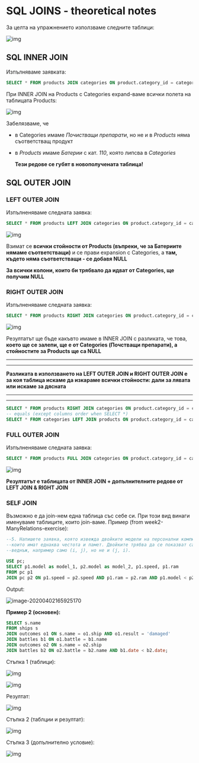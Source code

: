 # SQL JOINS - theoretical notes

За целта на упражнението използваме следните таблици:

![img](https://scontent.fsof9-1.fna.fbcdn.net/v/t1.15752-9/91584280_2808307715926122_1195045680557588480_n.png?_nc_cat=108&_nc_sid=b96e70&_nc_eui2=AeHlKWZXpzQc-NU2iTy0_mcmCzpespuCHah0GP2D7POWrbD6CWollIvAxD9EQFp_1OdJfg_notiIMgZe3N4peEX_OxnouIVgqcXe4UyAanOAqQ&_nc_ohc=TCo-rPUcLNYAX_BIcAL&_nc_ht=scontent.fsof9-1.fna&oh=593bbf2e944741e9ac09efa3088ae835&oe=5EAAA742)

## SQL INNER JOIN

Изпълняваме заявката:

```sql
SELECT * FROM products JOIN categories ON product.category_id = categories.id
```

При INNER JOIN на Products с Categories expand-ваме всички полета на таблицата Products: 

![img](https://scontent.fsof9-1.fna.fbcdn.net/v/t1.15752-9/91693103_1908066536167135_4667450035552649216_n.png?_nc_cat=107&_nc_sid=b96e70&_nc_eui2=AeE8Trdyg0pHB662BM0lKHrP53VKKptddErg9ciWymbdWrxEIWCrnJNtDTFfPN9It2UodSnSPR63MndnqU-nxdiY9CL01UEqJVw85CU0Lhtx4A&_nc_ohc=SnsozaVB2UcAX94iI9M&_nc_ht=scontent.fsof9-1.fna&oh=3e2acd6e097a7ce204e9a8c616a62bbf&oe=5EA8E52A)

Забелязваме, че 

 - в Categories имаме *Почистващи препарати*, но не и в *Products* няма съответстващ продукт

 - в *Products* имаме *Батерии* с кат. *110*, която липсва в *Categories*

   **Тези редове се губят в новополучената таблица!**

## SQL OUTER JOIN

### LEFT OUTER JOIN

Изпълненяваме следната заявка:

```sql
SELECT * FROM products LEFT JOIN categories ON product.category_id = categories.id
```

![img](https://scontent.fsof9-1.fna.fbcdn.net/v/t1.15752-9/91478287_271777703836366_5184341537080737792_n.png?_nc_cat=105&_nc_sid=b96e70&_nc_eui2=AeF5sv7f3EB7iKGVo6--36GqpIEXwGi1pwxjU0_mflBG_MBKsEzrdp8eOeMePAaDoTjzLXEblyxhuxxkm33I2FQXhNDcATB8_LDmaM5tKkzErQ&_nc_ohc=9EvizRDjcMQAX-c8ywX&_nc_ht=scontent.fsof9-1.fna&oh=e176c2d63c7aefe2697aa83ae50edff1&oe=5EA8A1A3)

Взимат се **всички стойности от Products (въпреки, че за Батериите нямаме съответстващи)** и се прави expansion с Categories, а **там, където няма съответстващи - се добавя NULL**

**За всички колони, които би трябвало да идват от Categories, ще получим NULL**

### RIGHT OUTER JOIN

Изпълненяваме следната заявка:

```sql
SELECT * FROM products RIGHT JOIN categories ON product.category_id = categories.id
```

![img](https://scontent.fsof9-1.fna.fbcdn.net/v/t1.15752-9/91974193_668693007248296_2087994850552053760_n.png?_nc_cat=106&_nc_sid=b96e70&_nc_eui2=AeEp1bzqJf4RYzAFDPcG8N5UPFuWOtuAsnVypf9mkMpPDbmfaOrju7U85WlM2gGd6dfWQtSI3NPhBd9vv7AUSYjq-nrpPcpfQ2FzKquKTSo4eQ&_nc_ohc=QkBZTHxfNfIAX_xARFz&_nc_ht=scontent.fsof9-1.fna&oh=c10cc0cac12c7857355721c0fc94c26d&oe=5EA7E489)

Резултатът ще бъде какъвто имаме в INNER JOIN с разликата, че това, **което ще се залепи, ще е от Categories (Почстващи препарати), а стойностите за Products ще са NULL**

--------

------------------------

**Разликата в използването на LEFT OUTER JOIN и RIGHT OUTER JOIN е за коя таблица искаме да изкараме всички стойности: дали за лявата или искаме за дясната**

------------------

----------

```sql
SELECT * FROM products RIGHT JOIN categories ON product.category_id = categories.id
-- equals (except columns order when SELECT *)
SELECT * FROM categories LEFT JOIN products ON product.category_id = categories.id
```

###  FULL OUTER JOIN

Изпълненяваме следната заявка:

```sql
SELECT * FROM products FULL JOIN categories ON product.category_id = categories.id
```

![img](https://scontent.fsof9-1.fna.fbcdn.net/v/t1.15752-9/91876163_1323363141187428_6613695636598423552_n.png?_nc_cat=108&_nc_sid=b96e70&_nc_eui2=AeE3TaGwjYml_Usk-tDMuNpmg5hyPUXKV1pq9PyYmDkliQLL1sMKT-qT4Zg4sU4DDFXRgRmEohmz4hFzJflPNQslg-bkHGff-mTU4Kd_EdU8iA&_nc_ohc=oo6t1FpoRQIAX_j2odT&_nc_ht=scontent.fsof9-1.fna&oh=3b40e68a37dea9a12dd329504991f72e&oe=5EA9B71F)

**Резултатът е таблицата от INNER JOIN + допълнителните редове от LEFT JOIN & RIGHT JOIN**

###  SELF JOIN

Възможно е да join-нем една таблица със себе си. При този вид винаги именуваме таблиците, които join-ваме. Пример (from week2-ManyRelations-exercise):

```sql
--5. Напишете заявка, която извежда двойките модели на персонални компютри,
--които имат еднаква честота и памет. Двойките трябва да се показват само по
--веднъж, например само (i, j), но не и (j, i).

USE pc;
SELECT p1.model as model_1, p2.model as model_2, p1.speed, p1.ram
FROM pc p1
JOIN pc p2 ON p1.speed = p2.speed AND p1.ram = p2.ram AND p1.model < p2.model;
```

Output:

![image-20200402165925170](C:\Users\garnaudo\AppData\Roaming\Typora\typora-user-images\image-20200402165925170.png)

**Пример 2 (основен):**

```sql
SELECT s.name
FROM ships s
JOIN outcomes o1 ON s.name = o1.ship AND o1.result = 'damaged'
JOIN battles b1 ON o1.battle = b1.name
JOIN outcomes o2 ON s.name = o2.ship
JOIN battles b2 ON o2.battle = b2.name AND b1.date < b2.date;
```

Стъпка 1 (таблици):

![img](https://scontent.fsof9-1.fna.fbcdn.net/v/t1.15752-9/92080469_235762594279110_1450758550073638912_n.png?_nc_cat=107&_nc_sid=b96e70&_nc_eui2=AeF1j39BHXzJm_NswLxaPvtOjjm3GFkixN2Q80uAvACdFBaqNIrY9r_dOhv2csMKAHxk9sVluEwr_0FE6ub-eIWlDMgG_4R3ss39pREM_EuRpw&_nc_ohc=AI4YdG3LcPIAX_URsu4&_nc_ht=scontent.fsof9-1.fna&oh=80175a3f17b5157253259df038fbdcc7&oe=5EAC2E52)

![img](https://scontent.fsof9-1.fna.fbcdn.net/v/t1.15752-9/91647898_2562693284048609_3285843538436161536_n.png?_nc_cat=103&_nc_sid=b96e70&_nc_eui2=AeF8KM3HzoNX2Wnrn78jbBaIx0ecd-0VCGx1xNCsrc8s5QNcbXODELYIKZ6CfsmOMWEkRsqX8322dyfXmvI_efFONvi7Xtdfazt-f_-Hu9HhDQ&_nc_ohc=kEDFmTH32qwAX8IwRB9&_nc_ht=scontent.fsof9-1.fna&oh=08fba30aa53f9a7b24ab8fef57181857&oe=5EABEBDB)

Резултат:

![img](https://scontent.fsof9-1.fna.fbcdn.net/v/t1.15752-9/91873401_548635615771892_4497336345282215936_n.png?_nc_cat=108&_nc_sid=b96e70&_nc_eui2=AeGNmzZ-47voQ9qD9CSXoY0ur_pgk_9JwIA3HEKnfD5fypAYJMSkUbb0teojqZ_soaYBaYolCb1cqsSHGfT69Brz7qHzRiErWhAz_FN4QGNmJw&_nc_ohc=1gcELo5Hi3cAX_Ic1cy&_nc_ht=scontent.fsof9-1.fna&oh=0a75f40b45fc1b22571c6a84b0ce6342&oe=5EACC676)

Стъпка 2 (таблции и резултат):

![img](https://scontent.fsof9-1.fna.fbcdn.net/v/t1.15752-9/91498415_259747558369752_5560563707089518592_n.png?_nc_cat=100&_nc_sid=b96e70&_nc_eui2=AeEbqvzGVxIQro2-Je33InDwD3AjZCVJp8m1YJNDwO-cMFPBGdlvhMw-NjmUY1VQYRrWTJNz-JhwGAijexb9jAdluDiw2X3DoBsXcAOFTUtfMQ&_nc_ohc=JCvJYGIr8EUAX9yTqfA&_nc_ht=scontent.fsof9-1.fna&oh=6a2c178bada695b4606ff48c8d12848c&oe=5EAA49DA)

Стъпка 3 (допълнително условие):

![img](https://scontent.fsof9-1.fna.fbcdn.net/v/t1.15752-9/91908499_887488058390604_3150387232062308352_n.png?_nc_cat=105&_nc_sid=b96e70&_nc_eui2=AeE0EXy_2m8XYsRWXKRI_yJjSGnrlrh3bvsW141USY1gnAfq4-ADOxQrvuJEMqeRX1uycpqV7dVxVGAQwDAFoEjsbaAN583fE1sQJMGwJYsuAw&_nc_ohc=_hLa0t5WIfcAX8ia3ra&_nc_ht=scontent.fsof9-1.fna&oh=dbb37bc49881a2d1f538651e2cbe438f&oe=5EAC372C)